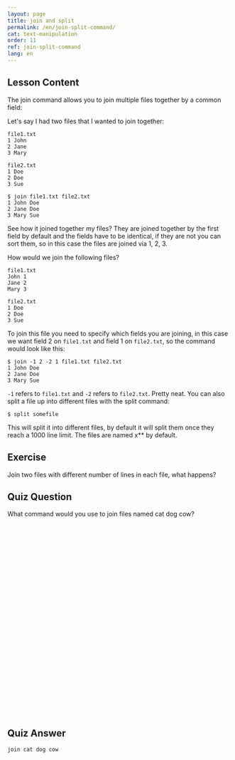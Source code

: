 ```yaml
---
layout: page
title: join and split
permalink: /en/join-split-command/
cat: text-manipulation
order: 11
ref: join-split-command
lang: en
---
```


## Lesson Content

The join command allows you to join multiple files together by a common field: 

Let's say I had two files that I wanted to join together:
```
file1.txt
1 John
2 Jane
3 Mary
```
```
file2.txt
1 Doe
2 Doe
3 Sue
```
```
$ join file1.txt file2.txt
1 John Doe
2 Jane Doe
3 Mary Sue
```

See how it joined together my files? They are joined together by the first field by default and the fields have to be identical, if they are not you can sort them, so in this case the files are joined via 1, 2, 3. 

How would we join the following files? 

```
file1.txt
John 1
Jane 2
Mary 3
```
```
file2.txt
1 Doe
2 Doe
3 Sue
```

To join this file you need to specify which fields you are joining, in this case we want field 2 on `file1.txt` and field 1 on `file2.txt`, so the command would look like this:

```
$ join -1 2 -2 1 file1.txt file2.txt
1 John Doe
2 Jane Doe
3 Mary Sue
```

`-1` refers to `file1.txt` and `-2` refers to `file2.txt`. Pretty neat. You can also split a file up into different files with the split command: 

`$ split somefile`

This will split it into different files, by default it will split them once they reach a 1000 line limit. The files are named x** by default.

## Exercise

Join two files with different number of lines in each file, what happens?

## Quiz Question

What command would you use to join files named cat dog cow?  
<br /><br /><br /><br /><br /><br /><br /><br /><br /><br /><br /><br /><br /><br /><br /><br /><br /><br /><br /><br /><br /><br /><br /><br /><br /><br />
## Quiz Answer

`join cat dog cow`